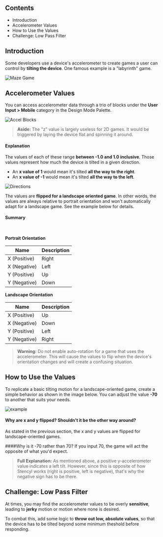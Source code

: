 ## Contents

* Introduction
* Accelerometer Values
* How to Use the Values
* Challenge: Low Pass Filter
 
 
## Introduction

Some developers use a device's accelerometer to create games a user can control by **tilting the device**. One famous example is a "labyrinth" game.

![Maze Game](http://static.stencyl.com/help/images/accel/image03.gif)


## Accelerometer Values

You can access accelerometer data through a trio of blocks under the **User Input > Mobile** category in the Design Mode Palette.

![Accel Blocks](http://static.stencyl.com/help/images/accel/image04.png)

> **Aside:** The "z" value is largely useless for 2D games. It would be triggered by laying the device flat and spinning it around.

#### Explanation

The values of each of these range **between -1.0 and 1.0 inclusive**. Those values represent how much the device is tilted in a given direction.

* An **x value of 1** would mean it's tilted **all the way to the right**. 
* An **x value of -1** would mean it's tilted **all the way to the left**.

![Directions](http://static.stencyl.com/help/images/accel-1.png)

The values are **flipped for a landscape oriented game**. In other words, the values are always relative to portrait orientation and won't automatically adapt for a landscape game. See the example below for details.

#### Summary

<br/>

**Portrait Orientation**

Name | Description
--- | ---
X (Positive) | Right
X (Negative) | Left
Y (Positive) | Up
Y (Negative) | Down

**Landscape Orientation**

Name | Description
--- | ---
X (Positive) | Up
X (Negative) | Down
Y (Positive) | Left
Y (Negative) | Right

> **Warning:** Do not enable auto-rotation for a game that uses the accelerometer. This will cause the values to flip when the device's orientation changes and will create a confusing situation.


## How to Use the Values

To replicate a basic tilting motion for a landscape-oriented game, create a simple behavior as shown in the image below. You can adjust the value **-70** to another that suits your needs.

![example](http://static.stencyl.com/help/images/accel/image02.png)

#### Why are x and y flipped? Shouldn't it be the other way around?
As stated in the previous section, the x and y values are flipped for landscape-oriented games.

####Why is it -70 rather than 70?
If you input 70, the game will act the opposite of what you'd expect. 

> **Full Explanation:** As mentioned above, a positive y-accelerometer value indicates a left tilt. However, since this is opposite of how Stencyl works (right is positive, left is negative), that's why the negative sign has to be there.


## Challenge: Low Pass Filter

At times, you may find the accelerometer values to be overly **sensitive**, leading to **jerky** motion or motion where none is desired.

To combat this, add some logic to **throw out low, absolute values**, so that the device has to be tilted beyond some minimum theshold before responding.
